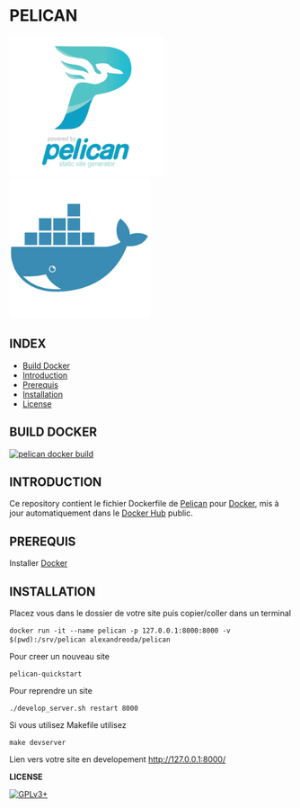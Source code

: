 # PELICAN

![pelican](https://raw.githubusercontent.com/oda-alexandre/pelican/master/logo-pelican.png) ![docker](https://raw.githubusercontent.com/oda-alexandre/pelican/master/logo-docker.png)


## INDEX

- [Build Docker](#BUILD)
- [Introduction](#INTRODUCTION)
- [Prerequis](#PREREQUIS)
- [Installation](#INSTALLATION)
- [License](#LICENSE)


## BUILD DOCKER

[![pelican docker build](https://img.shields.io/docker/build/alexandreoda/pelican.svg)](https://hub.docker.com/r/alexandreoda/pelican)


## INTRODUCTION

Ce repository contient le fichier Dockerfile de [Pelican](https://pelican.io/) pour [Docker](https://www.docker.com), mis à jour automatiquement dans le [Docker Hub](https://hub.docker.com/r/alexandreoda/pelican/) public.


## PREREQUIS

Installer [Docker](https://www.docker.com)


## INSTALLATION

Placez vous dans le dossier de votre site puis copier/coller dans un terminal

```
docker run -it --name pelican -p 127.0.0.1:8000:8000 -v $(pwd):/srv/pelican alexandreoda/pelican
```

Pour creer un nouveau site

```
pelican-quickstart
```

Pour reprendre un site

```
./develop_server.sh restart 8000
```

Si vous utilisez Makefile utilisez

```
make devserver
```

Lien vers votre site en developement http://127.0.0.1:8000/


**LICENSE**

[![GPLv3+](http://gplv3.fsf.org/gplv3-127x51.png)](https://github.com/oda-alexandre/pelican/blob/master/LICENSE)
